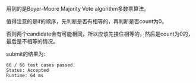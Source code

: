用到的是Boyer-Moore Majority Vote algorithm多数票算法。

值得注意的是if的顺序，先判断是否有相等的，再判断是否count为0。

否则两个candidate会有可能相同，所以应该先搂住相等的，然后是count为0的，最后是不相等的情况。

submit的结果为:
```
66 / 66 test cases passed.
Status: Accepted
Runtime: 64 ms
```
